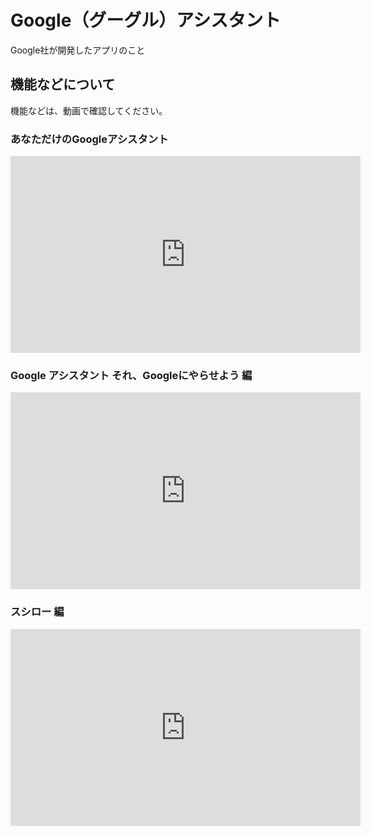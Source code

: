 # Google（グーグル）アシスタント

Google社が開発したアプリのこと

## 機能などについて

機能などは、動画で確認してください。

### あなただけのGoogleアシスタント

<iframe width="560" height="315" src="https://www.youtube.com/embed/t2MsKQEvxpA" frameborder="0" allow="accelerometer; autoplay; encrypted-media; gyroscope; picture-in-picture" allowfullscreen></iframe>

### Google アシスタント それ、Googleにやらせよう 編

<iframe width="560" height="315" src="https://www.youtube.com/embed/8ZNyLhs7wlU" frameborder="0" allow="accelerometer; autoplay; encrypted-media; gyroscope; picture-in-picture" allowfullscreen></iframe>

### スシロー 編

<iframe width="560" height="315" src="https://www.youtube.com/embed/NDnPdaU3UQ8" frameborder="0" allow="accelerometer; autoplay; encrypted-media; gyroscope; picture-in-picture" allowfullscreen></iframe>

<br><br><br><br><br><br><br><br><br><br><br><br><br><br><br><br>
